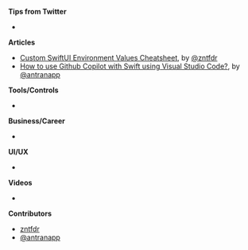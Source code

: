 **Tips from Twitter**

*

**Articles**

* [Custom SwiftUI Environment Values Cheatsheet](https://www.fivestars.blog/articles/custom-environment-values-cheatsheet/), by [@zntfdr](https://twitter.com/zntfdr)
* [How to use Github Copilot with Swift using Visual Studio Code?](https://antran.app/2021/github_copilot_swift/), by [@antranapp](https://twitter.com/antranapp)


**Tools/Controls**

* 

**Business/Career**

* 

**UI/UX**

* 

**Videos**

* 

**Contributors**

* [zntfdr](https://github.com/zntfdr)
* [@antranapp](https://twitter.com/antranapp)
